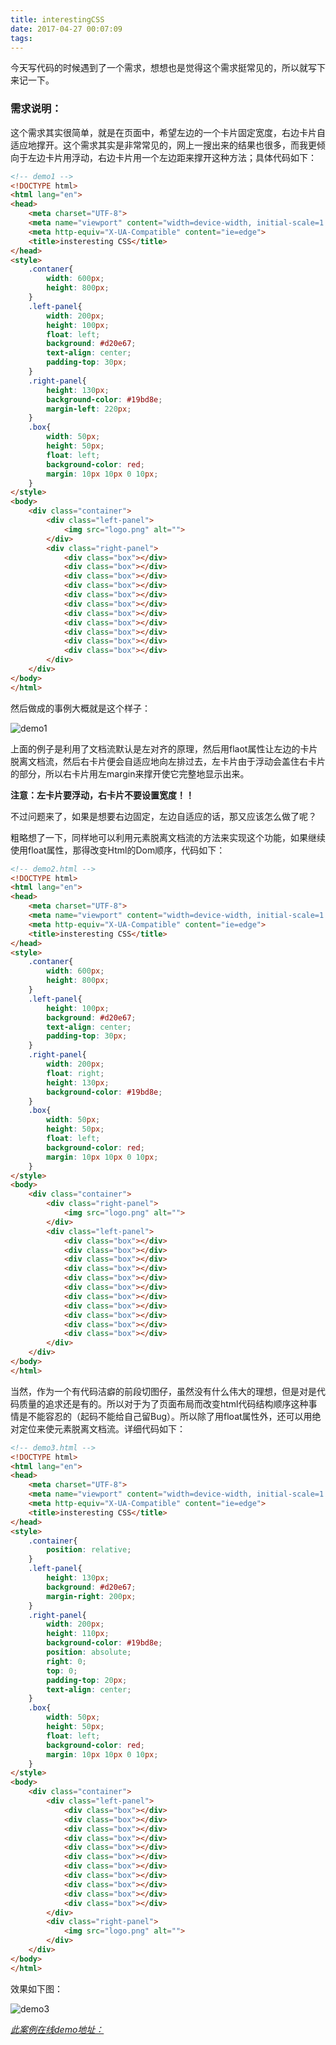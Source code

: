 ```yaml
---
title: interestingCSS
date: 2017-04-27 00:07:09
tags:
---
```


今天写代码的时候遇到了一个需求，想想也是觉得这个需求挺常见的，所以就写下来记一下。

### 需求说明：

这个需求其实很简单，就是在页面中，希望左边的一个卡片固定宽度，右边卡片自适应地撑开。这个需求其实是非常常见的，网上一搜出来的结果也很多，而我更倾向于左边卡片用浮动，右边卡片用一个左边距来撑开这种方法；具体代码如下：

<!-- more -->

```HTML
<!-- demo1 -->
<!DOCTYPE html>
<html lang="en">
<head>
    <meta charset="UTF-8">
    <meta name="viewport" content="width=device-width, initial-scale=1.0">
    <meta http-equiv="X-UA-Compatible" content="ie=edge">
    <title>insteresting CSS</title>
</head>
<style>
    .contaner{
        width: 600px;
        height: 800px;
    }
    .left-panel{
        width: 200px;
        height: 100px;
        float: left;
        background: #d20e67;
        text-align: center;
        padding-top: 30px;
    }
    .right-panel{
        height: 130px;
        background-color: #19bd8e;
        margin-left: 220px;
    }
    .box{
        width: 50px;
        height: 50px;
        float: left;
        background-color: red;
        margin: 10px 10px 0 10px;
    }
</style>
<body>
    <div class="container">
        <div class="left-panel">
            <img src="logo.png" alt="">
        </div>
        <div class="right-panel">
            <div class="box"></div>
            <div class="box"></div>
            <div class="box"></div>
            <div class="box"></div>
            <div class="box"></div>
            <div class="box"></div>
            <div class="box"></div>
            <div class="box"></div>
            <div class="box"></div>
            <div class="box"></div>
            <div class="box"></div>
        </div>
    </div>
</body>
</html>
```

然后做成的事例大概就是这个样子：

![demo1](demo1.gif)

上面的例子是利用了文档流默认是左对齐的原理，然后用flaot属性让左边的卡片脱离文档流，然后右卡片便会自适应地向左排过去，左卡片由于浮动会盖住右卡片的部分，所以右卡片用左margin来撑开使它完整地显示出来。

**注意：左卡片要浮动，右卡片不要设置宽度！！**

不过问题来了，如果是想要右边固定，左边自适应的话，那又应该怎么做了呢？

粗略想了一下，同样地可以利用元素脱离文档流的方法来实现这个功能，如果继续使用float属性，那得改变Html的Dom顺序，代码如下：

```html
<!-- demo2.html -->
<!DOCTYPE html>
<html lang="en">
<head>
    <meta charset="UTF-8">
    <meta name="viewport" content="width=device-width, initial-scale=1.0">
    <meta http-equiv="X-UA-Compatible" content="ie=edge">
    <title>insteresting CSS</title>
</head>
<style>
    .contaner{
        width: 600px;
        height: 800px;
    }
    .left-panel{
        height: 100px;
        background: #d20e67;
        text-align: center;
        padding-top: 30px;
    }
    .right-panel{
        width: 200px;
        float: right;
        height: 130px;
        background-color: #19bd8e;
    }
    .box{
        width: 50px;
        height: 50px;
        float: left;
        background-color: red;
        margin: 10px 10px 0 10px;
    }
</style>
<body>
    <div class="container">
        <div class="right-panel">
            <img src="logo.png" alt="">
        </div>
        <div class="left-panel">
            <div class="box"></div>
            <div class="box"></div>
            <div class="box"></div>
            <div class="box"></div>
            <div class="box"></div>
            <div class="box"></div>
            <div class="box"></div>
            <div class="box"></div>
            <div class="box"></div>
            <div class="box"></div>
            <div class="box"></div>
        </div>
    </div>
</body>
</html>
```

当然，作为一个有代码洁癖的前段切图仔，虽然没有什么伟大的理想，但是对是代码质量的追求还是有的。所以对于为了页面布局而改变html代码结构顺序这种事情是不能容忍的（起码不能给自己留Bug）。所以除了用float属性外，还可以用绝对定位来使元素脱离文档流。详细代码如下：

```html
<!-- demo3.html -->
<!DOCTYPE html>
<html lang="en">
<head>
    <meta charset="UTF-8">
    <meta name="viewport" content="width=device-width, initial-scale=1.0">
    <meta http-equiv="X-UA-Compatible" content="ie=edge">
    <title>insteresting CSS</title>
</head>
<style>
    .container{
        position: relative;
    }
    .left-panel{
        height: 130px;
        background: #d20e67;
        margin-right: 200px;
    }
    .right-panel{
        width: 200px;
        height: 110px;
        background-color: #19bd8e;
        position: absolute;
        right: 0;
        top: 0;
        padding-top: 20px;
        text-align: center;
    }
    .box{
        width: 50px;
        height: 50px;
        float: left;
        background-color: red;
        margin: 10px 10px 0 10px;
    }
</style>
<body>
    <div class="container">
        <div class="left-panel">
            <div class="box"></div>
            <div class="box"></div>
            <div class="box"></div>
            <div class="box"></div>
            <div class="box"></div>
            <div class="box"></div>
            <div class="box"></div>
            <div class="box"></div>
            <div class="box"></div>
            <div class="box"></div>
            <div class="box"></div>
        </div>
        <div class="right-panel">
            <img src="logo.png" alt="">
        </div>
    </div>
</body>
</html>
```

效果如下图：

![demo3](demo3.gif)

*[此案例在线demo地址：](http://lenkuntang.cn/blogDemo/interestingCSS/index.html)*
